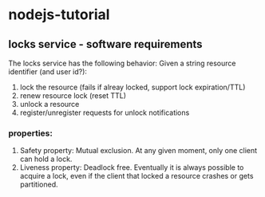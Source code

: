 # nodejs-tutorial

## locks service - software requirements
The locks service has the following behavior:
Given a string resource identifier (and user id?):
1. lock the resource (fails if alreay locked, support lock expiration/TTL)
2. renew resource lock (reset TTL)
3. unlock a resource
4. register/unregister requests for unlock notifications

### properties:
1. Safety property: Mutual exclusion. At any given moment, only one client can hold a lock.
2. Liveness property: Deadlock free. Eventually it is always possible to acquire a lock, even if the client that locked a resource crashes or gets partitioned.
